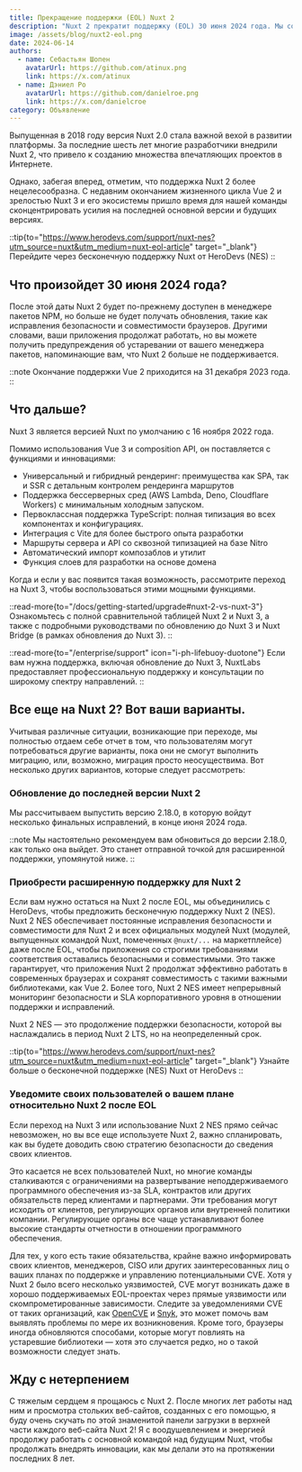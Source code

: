 ```yaml
---
title: Прекращение поддержки (EOL) Nuxt 2
description: "Nuxt 2 прекратит поддержку (EOL) 30 июня 2024 года. Мы сотрудничаем с HeroDevs, предлагая бесконечную поддержку (NES)."
image: /assets/blog/nuxt2-eol.png
date: 2024-06-14
authors:
  - name: Себастьян Шопен
    avatarUrl: https://github.com/atinux.png
    link: https://x.com/atinux
  - name: Дэниел Ро
    avatarUrl: https://github.com/danielroe.png
    link: https://x.com/danielcroe
category: Объявление
---
```


Выпущенная в 2018 году версия Nuxt 2.0 стала важной вехой в развитии платформы. За последние шесть лет многие разработчики внедрили Nuxt 2, что привело к созданию множества впечатляющих проектов в Интернете.

Однако, забегая вперед, отметим, что поддержка Nuxt 2 более нецелесообразна. С недавним окончанием жизненного цикла Vue 2 и зрелостью Nuxt 3 и его экосистемы пришло время для нашей команды сконцентрировать усилия на последней основной версии и будущих версиях.

::tip{to="https://www.herodevs.com/support/nuxt-nes?utm_source=nuxt&utm_medium=nuxt-eol-article" target="_blank"}
Перейдите через бесконечную поддержку Nuxt от HeroDevs (NES)
::

## Что произойдет 30 июня 2024 года?

После этой даты Nuxt 2 будет по-прежнему доступен в менеджере пакетов NPM, но больше не будет получать обновления, такие как исправления безопасности и совместимости браузеров. Другими словами, ваши приложения продолжат работать, но вы можете получить предупреждения об устаревании от вашего менеджера пакетов, напоминающие вам, что Nuxt 2 больше не поддерживается.

::note
Окончание поддержки Vue 2 приходится на 31 декабря 2023 года.
::

## Что дальше?

Nuxt 3 является версией Nuxt по умолчанию с 16 ноября 2022 года.

Помимо использования Vue 3 и composition API, он поставляется с функциями и инновациями:
- Универсальный и гибридный рендеринг: преимущества как SPA, так и SSR с детальным контролем рендеринга маршрутов
- Поддержка бессерверных сред (AWS Lambda, Deno, Cloudflare Workers) с минимальным холодным запуском.
- Первоклассная поддержка TypeScript: полная типизация во всех компонентах и ​​конфигурациях.
- Интеграция с Vite для более быстрого опыта разработки
- Маршруты сервера и API со сквозной типизацией на базе Nitro
- Автоматический импорт композаблов и утилит
- Функция слоев для разработки на основе домена

Когда и если у вас появится такая возможность, рассмотрите переход на Nuxt 3, чтобы воспользоваться этими мощными функциями.

::read-more{to="/docs/getting-started/upgrade#nuxt-2-vs-nuxt-3"}
Ознакомьтесь с полной сравнительной таблицей Nuxt 2 и Nuxt 3, а также с подробными руководствами по обновлению до Nuxt 3 и Nuxt Bridge (в рамках обновления до Nuxt 3).
::

::read-more{to="/enterprise/support" icon="i-ph-lifebuoy-duotone"}
Если вам нужна поддержка, включая обновление до Nuxt 3, NuxtLabs предоставляет профессиональную поддержку и консультации по широкому спектру направлений.
::

## Все еще на Nuxt 2? Вот ваши варианты.

Учитывая различные ситуации, возникающие при переходе, мы полностью отдаем себе отчет в том, что пользователям могут потребоваться другие варианты, пока они не смогут выполнить миграцию, или, возможно, миграция просто неосуществима. Вот несколько других вариантов, которые следует рассмотреть:

### Обновление до последней версии Nuxt 2

Мы рассчитываем выпустить версию 2.18.0, в которую войдут несколько финальных исправлений, в конце июня 2024 года.

::note
Мы настоятельно рекомендуем вам обновиться до версии 2.18.0, как только она выйдет. Это станет отправной точкой для расширенной поддержки, упомянутой ниже.
::

### Приобрести расширенную поддержку для Nuxt 2

Если вам нужно остаться на Nuxt 2 после EOL, мы объединились с HeroDevs, чтобы предложить бесконечную поддержку Nuxt 2 (NES). Nuxt 2 NES обеспечивает постоянные исправления безопасности и совместимости для Nuxt 2 и всех официальных модулей Nuxt (модулей, выпущенных командой Nuxt, помеченных `@nuxt/...` на маркетплейсе) даже после EOL, чтобы приложения со строгими требованиями соответствия оставались безопасными и совместимыми. Это также гарантирует, что приложения Nuxt 2 продолжат эффективно работать в современных браузерах и сохранят совместимость с такими важными библиотеками, как Vue 2. Более того, Nuxt 2 NES имеет непрерывный мониторинг безопасности и SLA корпоративного уровня в отношении поддержки и исправлений.

Nuxt 2 NES — это продолжение поддержки безопасности, которой вы наслаждались в период Nuxt 2 LTS, но на неопределенный срок.

::tip{to="https://www.herodevs.com/support/nuxt-nes?utm_source=nuxt&utm_medium=nuxt-eol-article" target="_blank"}
Узнайте больше о бесконечной поддержке (NES) Nuxt от HeroDevs
::

### Уведомите своих пользователей о вашем плане относительно Nuxt 2 после EOL

Если переход на Nuxt 3 или использование Nuxt 2 NES прямо сейчас невозможен, но вы все еще используете Nuxt 2, важно спланировать, как вы будете доводить свою стратегию безопасности до сведения своих клиентов.

Это касается не всех пользователей Nuxt, но многие команды сталкиваются с ограничениями на развертывание неподдерживаемого программного обеспечения из-за SLA, контрактов или других обязательств перед клиентами и партнерами. Эти требования могут исходить от клиентов, регулирующих органов или внутренней политики компании. Регулирующие органы все чаще устанавливают более высокие стандарты отчетности в отношении программного обеспечения.

Для тех, у кого есть такие обязательства, крайне важно информировать своих клиентов, менеджеров, CISO или других заинтересованных лиц о ваших планах по поддержке и управлению потенциальными CVE. Хотя у Nuxt 2 было всего несколько уязвимостей, CVE могут возникать даже в хорошо поддерживаемых EOL-проектах через прямые уязвимости или скомпрометированные зависимости. Следите за уведомлениями CVE от таких организаций, как [OpenCVE](https://www.opencve.io) и [Snyk](https://snyk.io), это может помочь вам выявлять проблемы по мере их возникновения. Кроме того, браузеры иногда обновляются способами, которые могут повлиять на устаревшие библиотеки — хотя это случается редко, но о такой возможности следует знать.

## Жду с нетерпением

С тяжелым сердцем я прощаюсь с Nuxt 2. После многих лет работы над ним и просмотра стольких веб-сайтов, созданных с его помощью, я буду очень скучать по этой знаменитой панели загрузки в верхней части каждого веб-сайта Nuxt 2! Я с воодушевлением и энергией продолжу работать с основной командой над будущим Nuxt, чтобы продолжать внедрять инновации, как мы делали это на протяжении последних 8 лет.
